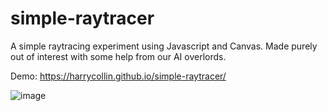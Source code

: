 # simple-raytracer
A simple raytracing experiment using Javascript and Canvas. Made purely out of interest with some help from our AI overlords.

Demo: https://harrycollin.github.io/simple-raytracer/

![image](https://github.com/user-attachments/assets/70ae330c-3394-40a3-950e-90711ab1bcba)

